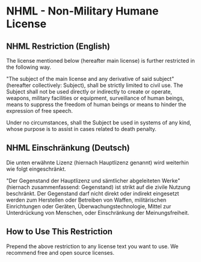 # NHML - Non-Military Humane License

## NHML Restriction (English)
The license mentioned below (hereafter main license) is further
restricted in the following way.

"The subject of the main license and any derivative of
said subject" (hereafter collectively: Subject), shall be
strictly limited to civil use. The Subject shall not be
used directly or indirectly to create or operate, weapons,
military facilities or equipment, surveillance of human
beings, means to suppress the freedom of human beings or
means to hinder the expression of free speech.

Under no circumstances, shall the Subject be used in systems of
any kind, whose purpose is to assist in cases related to death
penalty.

## NHML Einschränkung (Deutsch)
Die unten erwähnte Lizenz (hiernach Hauptlizenz genannt) wird weiterhin
wie folgt eingeschränkt.

"Der Gegenstand der Hauptlizenz und sämtlicher abgeleiteten
Werke" (hiernach zusammenfassend: Gegenstand) ist strikt
auf die zivile Nutzung beschränkt. Der Gegenstand darf
nicht direkt oder indirekt eingesetzt werden zum Herstellen
oder Betreiben von Waffen, militärischen Einrichtungen oder
Geräten, Überwachungstechnologie, Mittel zur Unterdrückung
von Menschen, oder Einschränkung der Meinungsfreiheit.

## How to Use This Restriction
Prepend the above restriction to any license text you want to use.
We recommend free and open source licenses.
